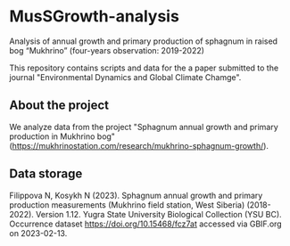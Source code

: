 # MusSGrowth-analysis
Analysis of annual growth and primary production of sphagnum in raised bog “Mukhrino” (four-years observation: 2019-2022) 

This repository contains scripts and data for the a paper submitted to the journal "Environmental Dynamics and Global Climate Chamge".

## About the project

We analyze data from the project "Sphagnum annual growth and primary production in Mukhrino bog" (https://mukhrinostation.com/research/mukhrino-sphagnum-growth/).

## Data storage
Filippova N, Kosykh N (2023). Sphagnum annual growth and primary production measurements (Mukhrino field station, West Siberia) (2018-2022). Version 1.12. Yugra State University Biological Collection (YSU BC). Occurrence dataset https://doi.org/10.15468/fcz7at accessed via GBIF.org on 2023-02-13.
